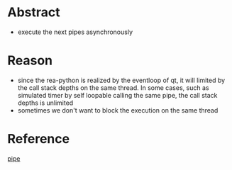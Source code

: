 # Abstract
* execute the next pipes asynchronously  

# Reason
* since the rea-python is realized by the eventloop of qt, it will limited by the call stack depths on the same thread. In some cases, such as simulated timer by self loopable calling the same pipe, the call stack depths is unlimited  
* sometimes we don't want to block the execution on the same thread  

# Reference
[pipe](../pipe.md)